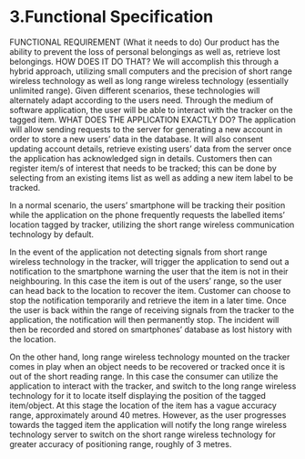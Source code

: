 # 3.Functional Specification
FUNCTIONAL REQUIREMENT (What it needs to do)
Our product has the ability to prevent the loss of personal belongings as well as, retrieve lost belongings.
HOW DOES IT DO THAT?
We will accomplish this through a hybrid approach, utilizing small computers and the precision of short range wireless technology as well as long range wireless technology (essentially unlimited range). Given different scenarios, these technologies will alternately adapt according to the users need. Through the medium of software application, the user will be able to interact with the tracker on the tagged item.
WHAT DOES THE APPLICATION EXACTLY DO?
The application will allow sending requests to the server for generating a new account in order to store a new users’ data in the database. It will also consent updating account details, retrieve existing users’ data from the server once the application has acknowledged sign in details. Customers then can register item/s of interest that needs to be tracked; 
this can be done by selecting from an existing items list as well as adding a new item label to be tracked.
 
In a normal scenario, the users’ smartphone will be tracking their position while the application on the phone frequently requests the labelled items’ location tagged by tracker, utilizing the short range wireless communication technology by default. 

In the event of the application not detecting signals from short range wireless technology in the tracker, will trigger the application to send out a notification to the smartphone warning the user that the item is not in their neighbouring. In this case the item is out of the users’ range, so the user can head back to the location to recover the item. Customer can choose to stop the notification temporarily and retrieve the item in a later time.
Once the user is back within the range of receiving signals from the tracker to the application, the notification will then permanently stop. The incident will then be recorded and stored on smartphones’ database as lost history with the location.

On the other hand, long range wireless technology mounted on the tracker comes in play when an object needs to be recovered or tracked once it is out of the short reading range. In this case the consumer can utilize the application to interact with the tracker, and switch to the long range wireless technology for it to locate itself displaying the position of the tagged item/object. At this stage the location of the item has a vague accuracy range, approximately around 40 metres. However, as the user progresses towards the tagged item the application will notify the long range wireless technology server to switch on the short range wireless technology for greater accuracy of positioning range, roughly of 3 metres.

